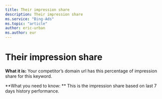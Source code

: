 ```yaml
---
title: Their impression share
description: Their impression share
ms.service: "Bing-Ads"
ms.topic: "article"
author: eric-urban
ms.author: eur
---
```


# Their impression share

**What it is:**    Your competitor’s domain url has this percentage of impression share for this keyword.

**What you need to know: **    This is the impression share based on last 7 days history performance.


